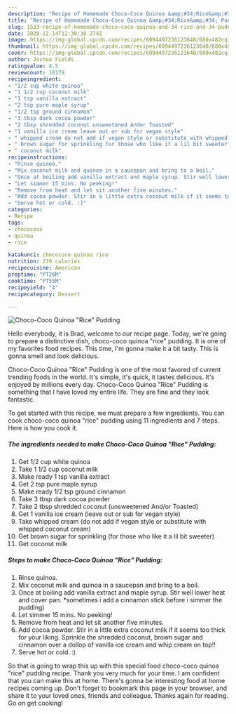 ```yaml
---
description: "Recipe of Homemade Choco-Coco Quinoa &amp;#34;Rice&amp;#34; Pudding"
title: "Recipe of Homemade Choco-Coco Quinoa &amp;#34;Rice&amp;#34; Pudding"
slug: 1533-recipe-of-homemade-choco-coco-quinoa-and-34-rice-and-34-pudding
date: 2020-12-14T12:30:38.274Z
image: https://img-global.cpcdn.com/recipes/6094497236123648/680x482cq70/choco-coco-quinoa-rice-pudding-recipe-main-photo.jpg
thumbnail: https://img-global.cpcdn.com/recipes/6094497236123648/680x482cq70/choco-coco-quinoa-rice-pudding-recipe-main-photo.jpg
cover: https://img-global.cpcdn.com/recipes/6094497236123648/680x482cq70/choco-coco-quinoa-rice-pudding-recipe-main-photo.jpg
author: Joshua Fields
ratingvalue: 4.5
reviewcount: 18179
recipeingredient:
- "1/2 cup white quinoa"
- "1 1/2 cup coconut milk"
- "1 tsp vanilla extract"
- "2 tsp pure maple syrup"
- "1/2 tsp ground cinnamon"
- "3 tbsp dark cocoa powder"
- "2 tbsp shredded coconut unsweetened Andor Toasted"
- "1 vanilla ice cream leave out or sub for vegan style"
- " whipped cream do not add if vegan style or substitute with whipped coconut cream"
- " brown sugar for sprinkling for those who like it a lil bit sweeter"
- " coconut milk"
recipeinstructions:
- "Rinse quinoa."
- "Mix coconut milk and quinoa in a saucepan and bring to a boil."
- "Once at boiling add vanilla extract and maple syrup. Stir well lower heat and cover pan. *sometimes i add a cinnamon stick before i simmer the pudding)"
- "Let simmer 15 mins. No peeking!"
- "Remove from heat and let sit another five minutes."
- "Add cocoa powder. Stir in a little extra coconut milk if it seems too thick for your liking. Sprinkle the shredded coconut,  brown sugar and cinnamon over a dollop of vanilla ice cream and whip cream on top!!"
- "Serve hot or cold. :)"
categories:
- Recipe
tags:
- chocococo
- quinoa
- rice

katakunci: chocococo quinoa rice 
nutrition: 279 calories
recipecuisine: American
preptime: "PT26M"
cooktime: "PT55M"
recipeyield: "4"
recipecategory: Dessert

---
```



![Choco-Coco Quinoa &#34;Rice&#34; Pudding](https://img-global.cpcdn.com/recipes/6094497236123648/680x482cq70/choco-coco-quinoa-rice-pudding-recipe-main-photo.jpg)

Hello everybody, it is Brad, welcome to our recipe page. Today, we're going to prepare a distinctive dish, choco-coco quinoa &#34;rice&#34; pudding. It is one of my favorites food recipes. This time, I'm gonna make it a bit tasty. This is gonna smell and look delicious.



Choco-Coco Quinoa &#34;Rice&#34; Pudding is one of the most favored of current trending foods in the world. It's simple, it's quick, it tastes delicious. It's enjoyed by millions every day. Choco-Coco Quinoa &#34;Rice&#34; Pudding is something that I have loved my entire life. They are fine and they look fantastic.


To get started with this recipe, we must prepare a few ingredients. You can cook choco-coco quinoa &#34;rice&#34; pudding using 11 ingredients and 7 steps. Here is how you cook it.

<!--inarticleads1-->

##### The ingredients needed to make Choco-Coco Quinoa &#34;Rice&#34; Pudding:

1. Get 1/2 cup white quinoa
1. Take 1 1/2 cup coconut milk
1. Make ready 1 tsp vanilla extract
1. Get 2 tsp pure maple syrup
1. Make ready 1/2 tsp ground cinnamon
1. Take 3 tbsp dark cocoa powder
1. Take 2 tbsp shredded coconut (unsweetened And/or Toasted)
1. Get 1 vanilla ice cream (leave out or sub for vegan style)
1. Take  whipped cream (do not add if vegan style or substitute with whipped coconut cream)
1. Get  brown sugar for sprinkling (for those who like it a lil bit sweeter)
1. Get  coconut milk




<!--inarticleads2-->

##### Steps to make Choco-Coco Quinoa &#34;Rice&#34; Pudding:

1. Rinse quinoa.
1. Mix coconut milk and quinoa in a saucepan and bring to a boil.
1. Once at boiling add vanilla extract and maple syrup. Stir well lower heat and cover pan. *sometimes i add a cinnamon stick before i simmer the pudding)
1. Let simmer 15 mins. No peeking!
1. Remove from heat and let sit another five minutes.
1. Add cocoa powder. Stir in a little extra coconut milk if it seems too thick for your liking. Sprinkle the shredded coconut,  brown sugar and cinnamon over a dollop of vanilla ice cream and whip cream on top!!
1. Serve hot or cold. :)




So that is going to wrap this up with this special food choco-coco quinoa &#34;rice&#34; pudding recipe. Thank you very much for your time. I am confident that you can make this at home. There's gonna be interesting food at home recipes coming up. Don't forget to bookmark this page in your browser, and share it to your loved ones, friends and colleague. Thanks again for reading. Go on get cooking!

